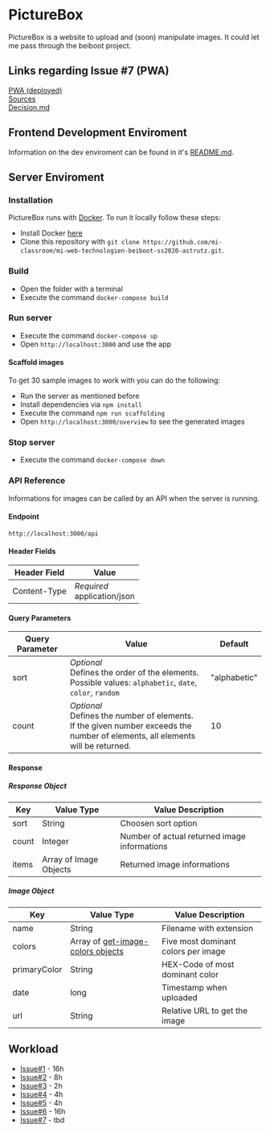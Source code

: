 # PictureBox

PictureBox is a website to upload and (soon) manipulate images. It could let me pass through the beiboot project.

## Links regarding Issue #7 (PWA)
[PWA (deployed)](https://astrutz.github.io/)     
[Sources](https://github.com/astrutz/mi-web-technologien-beiboot-ss2020-Dominikdeimel/tree/master/Frontend/devPage)   
[Decision.md](https://github.com/astrutz/mi-web-technologien-beiboot-ss2020-Dominikdeimel/blob/master/Frontend/devPage/Decision.md)   

## Frontend Development Enviroment
Information on the dev enviroment can be found in it's [README.md](https://github.com/mi-classroom/mi-web-technologien-beiboot-ss2020-astrutz/tree/master/dev/README.md).

## Server Enviroment

### Installation

PictureBox runs with [Docker](https://www.docker.com/). To run it locally follow these steps:

* Install Docker [here](https://docs.docker.com/get-docker/)
* Clone this repository with `git clone https://github.com/mi-classroom/mi-web-technologien-beiboot-ss2020-astrutz.git`.

### Build

* Open the folder with a terminal
* Execute the command `docker-compose build`

### Run server

* Execute the command `docker-compose up`
* Open `http://localhost:3000` and use the app

#### Scaffold images
To get 30 sample images to work with you can do the following:

* Run the server as mentioned before
* Install dependencies via `npm install`
* Execute the command `npm run scaffolding`
* Open `http://localhost:3000/overview` to see the generated images

### Stop server

* Execute the command `docker-compose down`

### API Reference
Informations for images can be called by an API when the server is running.

#### Endpoint

`http://localhost:3000/api`

#### Header Fields

| Header Field | Value                           |
|--------------|---------------------------------|
| Content-Type | *Required* <br>application/json |

#### Query Parameters

| Query Parameter | Value  | Default      |
|-----------------|--------|--------------|
| sort  | *Optional* <br>Defines the order of the elements. <br>Possible values: `alphabetic`, `date`, `color`, `random`  | "alphabetic" |
| count | *Optional*<br>Defines the number of elements.<br>If the given number exceeds the number of elements, all elements will be returned. | 10  |

#### Response

##### Response Object

| Key   | Value Type             | Value Description                            |
|-------|------------------------|----------------------------------------------|
| sort  | String                 | Choosen sort option                          |
| count | Integer                | Number of actual returned image informations |
| items | Array of Image Objects | Returned image informations                  |

##### Image Object

| Key    | Value Type                                                                     | Value Description                   |
|--------|--------------------------------------------------------------------------------|-------------------------------------|
| name   | String                                                                         | Filename with extension             |
| colors | Array of [get-image-colors objects](http://npmjs.org/package/get-image-colors) | Five most dominant colors per image |
| primaryColor   | String                                                                           | HEX-Code of most dominant color             |
| date   | long                                                                           | Timestamp when uploaded             |
| url    | String                                                                         | Relative URL to get the image       |

## Workload

* [Issue#1](https://github.com/mi-classroom/mi-master-wt-beiboot-2020/issues/1) - 16h
* [Issue#2](https://github.com/mi-classroom/mi-master-wt-beiboot-2020/issues/2) - 8h
* [Issue#3](https://github.com/mi-classroom/mi-master-wt-beiboot-2020/issues/3) - 2h
* [Issue#4](https://github.com/mi-classroom/mi-master-wt-beiboot-2020/issues/4) - 4h
* [Issue#5](https://github.com/mi-classroom/mi-master-wt-beiboot-2020/issues/5) - 4h
* [Issue#6](https://github.com/mi-classroom/mi-master-wt-beiboot-2020/issues/6) - 16h
* [Issue#7](https://github.com/mi-classroom/mi-master-wt-beiboot-2020/issues/7) - tbd

